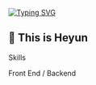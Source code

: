 [![Typing SVG](https://readme-typing-svg.demolab.com?font=Fira+Code&weight=900&size=40&pause=1000&center=%E5%81%87&vCenter=%E5%81%87&repeat=%E7%9C%9F&random=%E5%81%87&width=435&lines=Hello+I'm+HeyunYY;Welcome+to+my+warehouse)](https://git.io/typing-svg)
## 👋 This is Heyun
Skills

Front End / Backend
<!--
**HeyunYY/HeyunYY** is a ✨ _special_ ✨ repository because its `README.md` (this file) appears on your GitHub profile.

Here are some ideas to get you started:

- 🔭 I’m currently working on ...
- 🌱 I’m currently learning ...
- 👯 I’m looking to collaborate on ...
- 🤔 I’m looking for help with ...
- 💬 Ask me about ...
- 📫 How to reach me: ...
- 😄 Pronouns: ...
- ⚡ Fun fact: ...
-->
